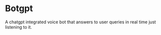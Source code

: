 # Botgpt

A chatgpt integrated voice bot that answers to user queries in real time just listening to it. 
